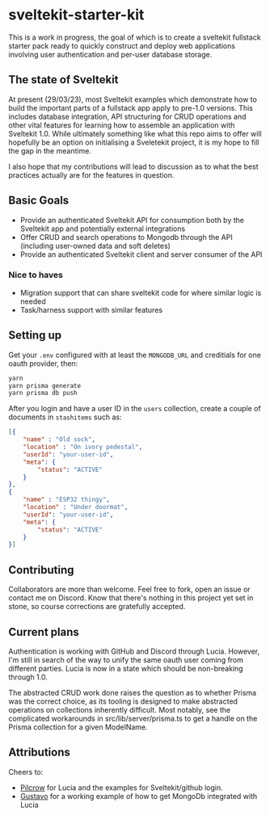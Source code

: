 # sveltekit-starter-kit

This is a work in progress, the goal of which is to create a sveltekit fullstack starter pack ready to quickly
construct and deploy web applications involving user authentication and per-user database storage.

## The state of Sveltekit

At present (29/03/23), most Sveltekit examples which demonstrate how to build the important parts of a fullstack
app apply to pre-1.0 versions. This includes database integration, API structuring for CRUD operations and other
vital features for learning how to assemble an application with Sveltekit 1.0. While ultimately something like
what this repo aims to offer will hopefully be an option on initialising a Sveletekit project, it is my hope to
fill the gap in the meantime.

I also hope that my contributions will lead to discussion as to what the best practices actually are for the
features in question.

## Basic Goals

- Provide an authenticated Sveltekit API for consumption both by the Sveltekit app and potentially external integrations
- Offer CRUD and search operations to Mongodb through the API (including user-owned data and soft deletes)
- Provide an authenticated Sveltekit client and server consumer of the API

### Nice to haves

- Migration support that can share sveltekit code for where similar logic is needed
- Task/harness support with similar features

## Setting up

Get your `.env` configured with at least the `MONGODB_URL` and creditials for one oauth provider, then:

``` zsh
yarn
yarn prisma generate
yarn prisma db push
```

After you login and have a user ID in the `users` collection, create a couple of documents in `stashitems` such as:

``` json
[{
    "name" : "Old sock",
    "location" : "On ivory pedestal",
    "userId": "your-user-id",
    "meta": {
        "status": "ACTIVE"
    }
},
{
    "name" : "ESP32 thingy",
    "location" : "Under doormat",
    "userId": "your-user-id",
    "meta": {
        "status": "ACTIVE"
    }
}]
```

## Contributing

Collaborators are more than welcome. Feel free to fork, open an issue or contact me on Discord. Know that there's nothing
in this project yet set in stone, so course corrections are gratefully accepted.

## Current plans

Authentication is working with GitHub and Discord through Lucia. However, I'm still in search of the way to unify the same
oauth user coming from different parties. Lucia is now in a state which should be non-breaking through 1.0.

The abstracted CRUD work done raises the question as to whether Prisma was the correct choice, as its tooling is designed
to make abstracted operations on collections inherently difficult. Most notably, see the complicated workarounds in
src/lib/server/prisma.ts to get a handle on the Prisma collection for a given ModelName.

## Attributions

Cheers to:

- [Pilcrow](https://pilcrow.vercel.app/) for Lucia and the examples for Sveltekit/github login.
- [Gustavo](https://www.gustavocadev.me/) for a working example of how to get MongoDb integrated with Lucia
